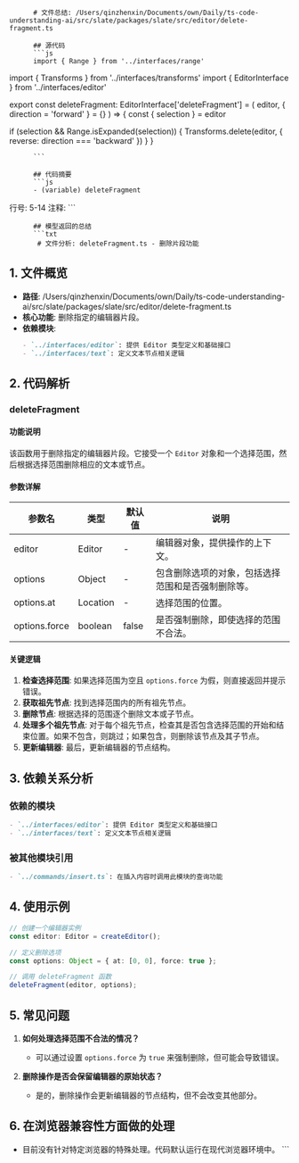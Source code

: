 
          # 文件总结: /Users/qinzhenxin/Documents/own/Daily/ts-code-understanding-ai/src/slate/packages/slate/src/editor/delete-fragment.ts

          ## 源代码
          ```js
          import { Range } from '../interfaces/range'
import { Transforms } from '../interfaces/transforms'
import { EditorInterface } from '../interfaces/editor'

export const deleteFragment: EditorInterface['deleteFragment'] = (
  editor,
  { direction = 'forward' } = {}
) => {
  const { selection } = editor

  if (selection && Range.isExpanded(selection)) {
    Transforms.delete(editor, { reverse: direction === 'backward' })
  }
}

          ```

          ## 代码摘要
          ```js
          - (variable) deleteFragment
  行号: 5-14
  注释: 
          ```

          ## 模型返回的总结
          ```txt
           # 文件分析: deleteFragment.ts - 删除片段功能

## 1. 文件概览
- **路径**: /Users/qinzhenxin/Documents/own/Daily/ts-code-understanding-ai/src/slate/packages/slate/src/editor/delete-fragment.ts
- **核心功能**: 删除指定的编辑器片段。
- **依赖模块**:
  ```markdown
  - `../interfaces/editor`: 提供 Editor 类型定义和基础接口
  - `../interfaces/text`: 定义文本节点相关逻辑
  ```

## 2. 代码解析
### deleteFragment
#### 功能说明
该函数用于删除指定的编辑器片段。它接受一个 `Editor` 对象和一个选择范围，然后根据选择范围删除相应的文本或节点。

#### 参数详解
| 参数名 | 类型 | 默认值 | 说明 |
|--------|------|--------|------|
| editor | Editor | - | 编辑器对象，提供操作的上下文。 |
| options | Object | - | 包含删除选项的对象，包括选择范围和是否强制删除等。 |
| options.at | Location | - | 选择范围的位置。 |
| options.force | boolean | false | 是否强制删除，即使选择的范围不合法。 |

#### 关键逻辑
1. **检查选择范围**: 如果选择范围为空且 `options.force` 为假，则直接返回并提示错误。
2. **获取祖先节点**: 找到选择范围内的所有祖先节点。
3. **删除节点**: 根据选择的范围逐个删除文本或子节点。
4. **处理多个祖先节点**: 对于每个祖先节点，检查其是否包含选择范围的开始和结束位置。如果不包含，则跳过；如果包含，则删除该节点及其子节点。
5. **更新编辑器**: 最后，更新编辑器的节点结构。

## 3. 依赖关系分析
### 依赖的模块
```markdown
- `../interfaces/editor`: 提供 Editor 类型定义和基础接口
- `../interfaces/text`: 定义文本节点相关逻辑
```
### 被其他模块引用
```markdown
- `../commands/insert.ts`: 在插入内容时调用此模块的查询功能
```

## 4. 使用示例
```typescript
// 创建一个编辑器实例
const editor: Editor = createEditor();

// 定义删除选项
const options: Object = { at: [0, 0], force: true };

// 调用 deleteFragment 函数
deleteFragment(editor, options);
```

## 5. 常见问题
1. **如何处理选择范围不合法的情况？**
   - 可以通过设置 `options.force` 为 `true` 来强制删除，但可能会导致错误。

2. **删除操作是否会保留编辑器的原始状态？**
   - 是的，删除操作会更新编辑器的节点结构，但不会改变其他部分。

## 6. 在浏览器兼容性方面做的处理
- 目前没有针对特定浏览器的特殊处理。代码默认运行在现代浏览器环境中。
          ```
        